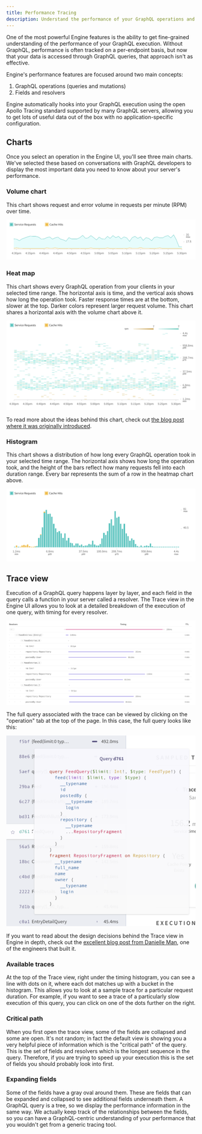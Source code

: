 ```yaml
---
title: Performance Tracing
description: Understand the performance of your GraphQL operations and resolvers, and how it changes over time.
---
```


One of the most powerful Engine features is the ability to get fine-grained understanding of the performance of your GraphQL execution. Without GraphQL, performance is often tracked on a per-endpoint basis, but now that your data is accessed through GraphQL queries, that approach isn't as effective.

Engine's performance features are focused around two main concepts:

1. GraphQL operations (queries and mutations)
2. Fields and resolvers

Engine automatically hooks into your GraphQL execution using the open Apollo Tracing standard supported by many GraphQL servers, allowing you to get lots of useful data out of the box with no application-specific configuration.

<h2 id="charts">Charts</h2>

Once you select an operation in the Engine UI, you'll see three main charts. We've selected these based on conversations with GraphQL developers to display the most important data you need to know about your server's performance.

<h3 id="volume">Volume chart</h3>

This chart shows request and error volume in requests per minute (RPM) over time.

![Volume chart](./img/volume.png)

<h3 id="heat-map">Heat map</h3>

This chart shows every GraphQL operation from your clients in your selected time range. The horizontal axis is time, and the vertical axis shows how long the operation took. Faster response times are at the bottom, slower at the top. Darker colors represent larger request volume. This chart shares a horizontal axis with the volume chart above it.

![Heat map](./img/heatmap.png)

To read more about the ideas behind this chart, check out [the blog post where it was originally introduced](https://dev-blog.apollodata.com/new-in-optics-trends-over-time-3665692de2c7).

<h3 id="histogram">Histogram</h3>

This chart shows a distribution of how long every GraphQL operation took in your selected time range. The horizontal axis shows how long the operation took, and the height of the bars reflect how many requests fell into each duration range. Every bar represents the sum of a row in the heatmap chart above.

![Histogram](./img/histogram.png)

<h2 id="trace">Trace view</h2>

Execution of a GraphQL query happens layer by layer, and each field in the query calls a function in your server called a resolver. The Trace view in the Engine UI allows you to look at a detailed breakdown of the execution of one query, with timing for every resolver.

![Trace view](./img/trace.png)

The full query associated with the trace can be viewed by clicking on the "operation" tab at the top of the page. In this case, the full query looks like this:

![Operation view](./img/operation.png)

If you want to read about the design decisions behind the Trace view in Engine in depth, check out the [excellent blog post from Danielle Man](https://dev-blog.apollodata.com/the-new-trace-view-in-apollo-engine-566b25bdfdb0), one of the engineers that built it.

<h3 id="available-traces">Available traces</h3>

At the top of the Trace view, right under the timing histogram, you can see a line with dots on it, where each dot matches up with a bucket in the histogram. This allows you to look at a sample trace for a particular request duration. For example, if you want to see a trace of a particularly slow execution of this query, you can click on one of the dots further on the right.

<h3 id="critical-path">Critical path</h3>

When you first open the trace view, some of the fields are collapsed and some are open. It's not random; in fact the default view is showing you a very helpful piece of information which is the "critical path" of the query. This is the set of fields and resolvers which is the longest sequence in the query. Therefore, if you are trying to speed up your execution this is the set of fields you should probably look into first.

<h3 id="expanding">Expanding fields</h3>

Some of the fields have a gray oval around them. These are fields that can be expanded and collapsed to see additional fields underneath them. A GraphQL query is a tree, so we display the performance information in the same way. We actually keep track of the relationships between the fields, so you can have a GraphQL-centric understanding of your performance that you wouldn't get from a generic tracing tool.
